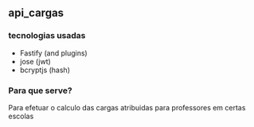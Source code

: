 ## api_cargas

### tecnologias usadas

- Fastify (and plugins)
- jose (jwt)
- bcryptjs (hash)

### Para que serve?

Para efetuar o calculo das cargas atribuidas para professores em certas escolas

